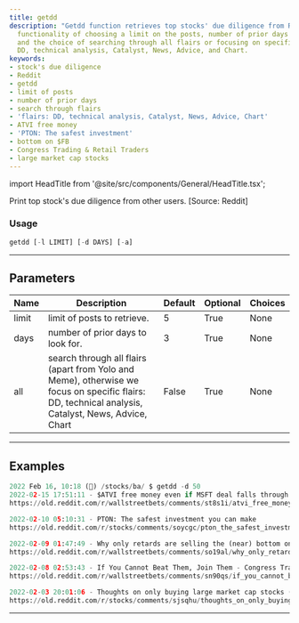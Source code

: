 ```yaml
---
title: getdd
description: "Getdd function retrieves top stocks' due diligence from Reddit with the"
  functionality of choosing a limit on the posts, number of prior days to search,
  and the choice of searching through all flairs or focusing on specific flairs including
  DD, technical analysis, Catalyst, News, Advice, and Chart.
keywords:
- stock's due diligence
- Reddit
- getdd
- limit of posts
- number of prior days
- search through flairs
- 'flairs: DD, technical analysis, Catalyst, News, Advice, Chart'
- ATVI free money
- 'PTON: The safest investment'
- bottom on $FB
- Congress Trading & Retail Traders
- large market cap stocks
---
```


import HeadTitle from '@site/src/components/General/HeadTitle.tsx';

<HeadTitle title="stocks/ba/getdd - Reference | OpenBB Terminal Docs" />

Print top stock's due diligence from other users. [Source: Reddit]

### Usage

```python
getdd [-l LIMIT] [-d DAYS] [-a]
```

---

## Parameters

| Name | Description | Default | Optional | Choices |
| ---- | ----------- | ------- | -------- | ------- |
| limit | limit of posts to retrieve. | 5 | True | None |
| days | number of prior days to look for. | 3 | True | None |
| all | search through all flairs (apart from Yolo and Meme), otherwise we focus on specific flairs: DD, technical analysis, Catalyst, News, Advice, Chart | False | True | None |


---

## Examples

```python
2022 Feb 16, 10:18 (🦋) /stocks/ba/ $ getdd -d 50
2022-02-15 17:51:11 - $ATVI free money even if MSFT deal falls through.
https://old.reddit.com/r/wallstreetbets/comments/st8s1i/atvi_free_money_even_if_msft_deal_falls_through/

2022-02-10 05:10:31 - PTON: The safest investment you can make
https://old.reddit.com/r/stocks/comments/soycgc/pton_the_safest_investment_you_can_make/

2022-02-09 01:47:49 - Why only retards are selling the (near) bottom on $FB and are about to get metacucked 🙊
https://old.reddit.com/r/wallstreetbets/comments/so19al/why_only_retards_are_selling_the_near_bottom_on/)

2022-02-08 02:53:43 - If You Cannot Beat Them, Join Them - Congress Trading & Retail Traders
https://old.reddit.com/r/wallstreetbets/comments/sn90qs/if_you_cannot_beat_them_join_them_congress/

2022-02-03 20:01:06 - Thoughts on only buying large market cap stocks (Top 100, 100 billion market cap+, and significant index weighting)?
https://old.reddit.com/r/stocks/comments/sjsqhu/thoughts_on_only_buying_large_market_cap_stocks/
```
---

